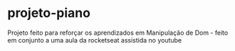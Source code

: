 # projeto-piano
Projeto feito para reforçar os aprendizados em Manipulação de Dom - feito em conjunto a uma aula da rocketseat assistida no youtube
